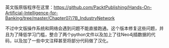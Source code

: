 英文版原版程序在这里：https://github.com/PacktPublishing/Hands-On-Artificial-Intelligence-for-Banking/tree/master/Chapter07/7B_IndustryNetwork

不过中文版操作系统和网络会遇到问题不能直接跑通。这个版本修复这些问题，并且为了降低学习门槛，整合了两个python文件以及加上了往Neo4j插数据的代码，以及加了一些中文注释甚至将部分代码做了汉化。
